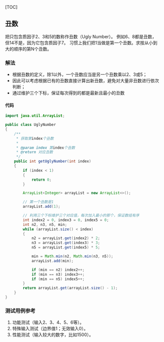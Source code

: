[TOC]

## 丑数

把只包含质因子2、3和5的数称作丑数（Ugly Number）。
例如6、8都是丑数，但14不是，因为它包含质因子7。
习惯上我们把1当做是第一个丑数。求按从小到大的顺序的第N个丑数。

### 解法
+ 根据丑数的定义，除1以外，一个丑数应当是另一个丑数乘以2、3或5；
+ 因此可以考虑根据已有的丑数直接计算出新丑数，避免对大量非丑数进行依次判断；
+ 通过维护三个下标，保证每次得到的都是最新且最小的丑数


#### 代码
```java
import java.util.ArrayList;

public class UglyNumber
{
    /**
     * 获取第index个丑数
     *
     * @param index 第index个丑数
     * @return 对应丑数
     */
    public int getUglyNumber(int index)
    {
        if (index < 1)
        {
            return 0;
        }

        ArrayList<Integer> arrayList = new ArrayList<>();

        // 第一个丑数是1
        arrayList.add(1);

        // 利用三个下标维护三个对应值，每次加入最小的那个，保证数组有序
        int index2 = 0, index3 = 0, index5 = 0;
        int n2, n3, n5, min;
        while (arrayList.size() < index)
        {
            n2 = arrayList.get(index2) * 2;
            n3 = arrayList.get(index3) * 3;
            n5 = arrayList.get(index5) * 5;

            min = Math.min(n2, Math.min(n3, n5));
            arrayList.add(min);

            if (min == n2) index2++;
            if (min == n3) index3++;
            if (min == n5) index5++;
        }
        return arrayList.get(arrayList.size() - 1);
    }
}
```



### 测试用例参考
1. 功能测试（输入2、3、4、5、6等）。
2. 特殊输入测试（边界值1；无效输入0）。
3. 性能测试（输入较大的数字，比如1500）。